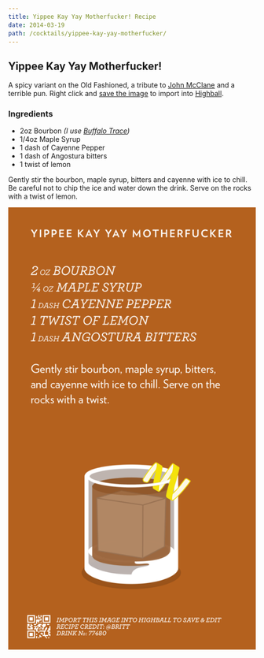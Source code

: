 ```yaml
---
title: Yippee Kay Yay Motherfucker! Recipe
date: 2014-03-19
path: /cocktails/yippee-kay-yay-motherfucker/
---
```


## Yippee Kay Yay Motherfucker!

A spicy variant on the Old Fashioned, a tribute to [John McClane](https://en.wikipedia.org/wiki/John_McClane) and a terrible pun. Right click and [save the image](#highball-import) to import into [Highball](http://www.studioneat.com/products/highball).

### Ingredients

* 2oz Bourbon _(I use [Buffalo Trace](http://www.buffalotrace.com/))_
* 1/4oz Maple Syrup
* 1 dash of Cayenne Pepper
* 1 dash of Angostura bitters
* 1 twist of lemon

Gently stir the bourbon, maple syrup, bitters and cayenne with ice to chill. Be careful not to chip the ice and water down the drink. Serve on the rocks with a twist of lemon.

<a name="highball-import">
  <img src="/img/cocktails/yippee-kay-yay-motherfucker.png"
    class="raised"
    alt="Recipe for the Yippee Kay Yay Motherfucker!" />
</a>